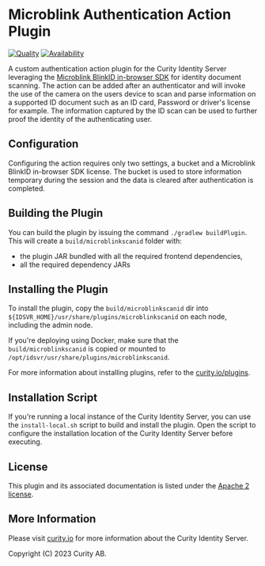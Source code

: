 # Microblink Authentication Action Plugin

[![Quality](https://img.shields.io/badge/quality-demo-red)](https://curity.io/resources/code-examples/status/)
[![Availability](https://img.shields.io/badge/availability-source-blue)](https://curity.io/resources/code-examples/status/)

A custom authentication action plugin for the Curity Identity Server leveraging the [Microblink BlinkID in-browser SDK](https://github.com/BlinkID/blinkid-in-browser) for identity document scanning. The action can be added after an authenticator and will invoke the use of the camera on the users device to scan and parse information on a supported ID document such as an ID card, Password or driver's license for example. The information captured by the ID scan can be used to further proof the identity of the authenticating user.

## Configuration

Configuring the action requires only two settings, a bucket and a Microblink BlinkID in-browser SDK license. The bucket is used to store information temporary during the session and the data is cleared after authentication is completed.

## Building the Plugin

You can build the plugin by issuing the command ``./gradlew buildPlugin``. This will create a `build/microblinkscanid` folder with:
- the plugin JAR bundled with all the required frontend dependencies,
- all the required dependency JARs

## Installing the Plugin

To install the plugin, copy the `build/microblinkscanid` dir into `${IDSVR_HOME}/usr/share/plugins/microblinkscanid`
on each node, including the admin node.

If you're deploying using Docker, make sure that the `build/microblinkscanid` is copied or mounted to `/opt/idsvr/usr/share/plugins/microblinkscanid`.

For more information about installing plugins, refer to the [curity.io/plugins](https://support.curity.io/docs/latest/developer-guide/plugins/index.html#plugin-installation).

## Installation Script

If you're running a local instance of the Curity Identity Server, you can use the `install-local.sh` script to build and install the plugin. Open the script to configure the installation location of the Curity Identity Server before executing. 

## License

This plugin and its associated documentation is listed under the [Apache 2 license](https://github.com/curityio/microblink-scan-id/blob/main/LICENSE).

## More Information

Please visit [curity.io](https://curity.io/) for more information about the Curity Identity Server.

Copyright (C) 2023 Curity AB.
